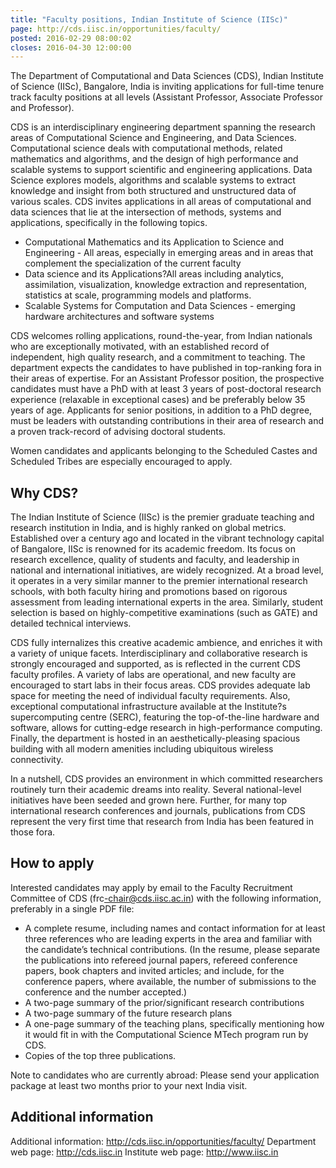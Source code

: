 ```yaml
---
title: "Faculty positions, Indian Institute of Science (IISc)"
page: http://cds.iisc.in/opportunities/faculty/
posted: 2016-02-29 08:00:02
closes: 2016-04-30 12:00:00
---
```

The Department of Computational and Data Sciences (CDS), Indian
Institute of Science (IISc), Bangalore, India is inviting applications
for full-time tenure track faculty positions at all levels (Assistant
Professor, Associate Professor and Professor).

CDS is an interdisciplinary engineering department spanning the
research areas of Computational Science and Engineering, and Data
Sciences.  Computational science deals with computational methods,
related mathematics and algorithms, and the design of high performance
and scalable systems to support scientific and engineering
applications. Data Science explores models, algorithms and scalable
systems to extract knowledge and insight from both structured and
unstructured data of various scales. CDS invites applications in all
areas of computational and data sciences that lie at the intersection
of methods, systems and applications, specifically in the following
topics.

- Computational Mathematics and its Application to Science and
Engineering - All areas, especially in emerging areas and in areas
that complement the specialization of the current faculty
- Data science and its Applications?All areas including analytics,
assimilation, visualization, knowledge extraction and representation,
statistics at scale, programming models and platforms.
- Scalable Systems for Computation and Data Sciences - emerging hardware
architectures  and software systems

CDS welcomes rolling applications, round-the-year, from Indian
nationals who are exceptionally motivated, with an established record
of independent, high quality research, and a commitment to teaching.
The department expects the candidates to have published in top-ranking
fora in their areas of expertise. For an Assistant Professor position,
the prospective candidates must have a PhD with at least 3 years of
post-doctoral research experience (relaxable in exceptional cases) and
be preferably below 35 years of age. Applicants for senior positions,
in addition to a PhD degree, must be leaders with outstanding
contributions in their area of research and a proven track-record of
advising doctoral students.

Women candidates and applicants belonging to the Scheduled Castes and
Scheduled Tribes are especially encouraged to apply.

## Why CDS?

The Indian Institute of Science (IISc) is the premier graduate
teaching and research institution in India, and is highly ranked on
global metrics. Established over a century ago and located in the
vibrant technology capital of Bangalore, IISc is renowned for its
academic freedom. Its focus on research excellence, quality of
students and faculty, and leadership in national and international
initiatives, are widely recognized. At a broad level, it operates in a
very similar manner to the premier international research schools,
with both faculty hiring and promotions based on rigorous assessment
from leading international experts in the area. Similarly, student
selection is based on highly-competitive examinations (such as GATE)
and detailed technical interviews.

CDS fully internalizes this creative academic ambience, and enriches
it with a variety of unique facets. Interdisciplinary and
collaborative research is strongly encouraged and supported, as is
reflected in the current CDS faculty profiles. A variety of labs are
operational, and new faculty are encouraged to start labs in their
focus areas. CDS provides adequate lab space for meeting the need of
individual faculty requirements. Also, exceptional computational
infrastructure available at the Institute?s supercomputing centre
(SERC), featuring the top-of-the-line hardware and software, allows
for cutting-edge research in high-performance computing. Finally, the
department is hosted in an aesthetically-pleasing spacious building
with all modern amenities including ubiquitous wireless connectivity.

In a nutshell, CDS provides an environment in which committed researchers 
routinely turn their academic dreams into reality. Several national-level 
initiatives have been seeded and grown here. Further, for many top international 
research conferences and journals, publications from CDS represent the very first time 
that research from India has been featured in those fora.

## How to apply

Interested candidates may apply by email to the Faculty Recruitment Committee of CDS 
(frc­-chair@cds.iisc.ac.in) 
with the following information, preferably in a single PDF file:

- A complete resume, including names and contact information for at least three 
references who are leading experts 
in the area and familiar with the candidate’s technical contributions. 
(In the resume, please separate the publications 
into refereed journal papers, refereed conference papers, book chapters and invited articles; 
and include, for the conference papers, where available, the number of submissions 
to the conference and the number accepted.)
- A two-page summary of the prior/significant research contributions
- A two-page summary of the future research plans
- A one-page summary of the teaching plans, specifically mentioning how it would fit in with 
the Computational Science MTech program run by CDS.
- Copies of the top three publications.

Note to candidates who are currently abroad: Please send your application package at 
least two months prior to your next India visit.

## Additional information

Additional information: <http://cds.iisc.in/opportunities/faculty/>
Department web page: <http://cds.iisc.in>
Institute web page: <http://www.iisc.in>